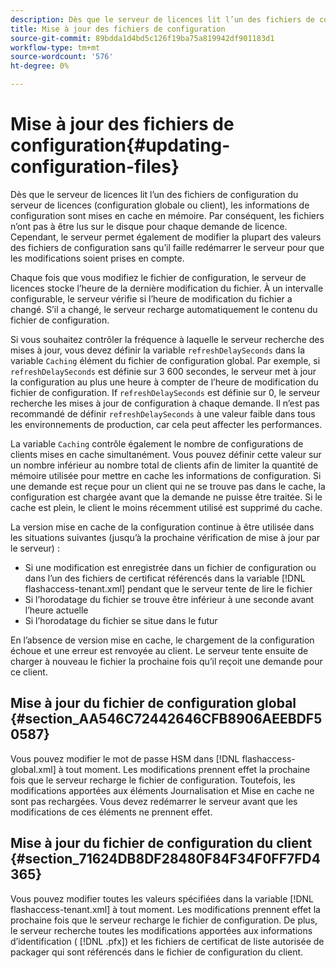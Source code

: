 ```yaml
---
description: Dès que le serveur de licences lit l’un des fichiers de configuration du serveur de licences (configuration globale ou client), les informations de configuration sont mises en cache en mémoire. Par conséquent, les fichiers n’ont pas à être lus sur le disque pour chaque demande de licence. Cependant, le serveur permet également de modifier la plupart des valeurs des fichiers de configuration sans qu’il faille redémarrer le serveur pour que les modifications soient prises en compte.
title: Mise à jour des fichiers de configuration
source-git-commit: 89bdda1d4bd5c126f19ba75a819942df901183d1
workflow-type: tm+mt
source-wordcount: '576'
ht-degree: 0%

---
```



# Mise à jour des fichiers de configuration{#updating-configuration-files}

Dès que le serveur de licences lit l’un des fichiers de configuration du serveur de licences (configuration globale ou client), les informations de configuration sont mises en cache en mémoire. Par conséquent, les fichiers n’ont pas à être lus sur le disque pour chaque demande de licence. Cependant, le serveur permet également de modifier la plupart des valeurs des fichiers de configuration sans qu’il faille redémarrer le serveur pour que les modifications soient prises en compte.

Chaque fois que vous modifiez le fichier de configuration, le serveur de licences stocke l’heure de la dernière modification du fichier. À un intervalle configurable, le serveur vérifie si l’heure de modification du fichier a changé. S’il a changé, le serveur recharge automatiquement le contenu du fichier de configuration.

Si vous souhaitez contrôler la fréquence à laquelle le serveur recherche des mises à jour, vous devez définir la variable `refreshDelaySeconds` dans la variable `Caching` élément du fichier de configuration global. Par exemple, si `refreshDelaySeconds` est définie sur 3 600 secondes, le serveur met à jour la configuration au plus une heure à compter de l’heure de modification du fichier de configuration. If `refreshDelaySeconds` est définie sur 0, le serveur recherche les mises à jour de configuration à chaque demande. Il n’est pas recommandé de définir `refreshDelaySeconds` à une valeur faible dans tous les environnements de production, car cela peut affecter les performances.

La variable `Caching` contrôle également le nombre de configurations de clients mises en cache simultanément. Vous pouvez définir cette valeur sur un nombre inférieur au nombre total de clients afin de limiter la quantité de mémoire utilisée pour mettre en cache les informations de configuration. Si une demande est reçue pour un client qui ne se trouve pas dans le cache, la configuration est chargée avant que la demande ne puisse être traitée. Si le cache est plein, le client le moins récemment utilisé est supprimé du cache.

La version mise en cache de la configuration continue à être utilisée dans les situations suivantes (jusqu’à la prochaine vérification de mise à jour par le serveur) :

* Si une modification est enregistrée dans un fichier de configuration ou dans l’un des fichiers de certificat référencés dans la variable [!DNL flashaccess-tenant.xml] pendant que le serveur tente de lire le fichier
* Si l’horodatage du fichier se trouve être inférieur à une seconde avant l’heure actuelle
* Si l’horodatage du fichier se situe dans le futur

En l’absence de version mise en cache, le chargement de la configuration échoue et une erreur est renvoyée au client. Le serveur tente ensuite de charger à nouveau le fichier la prochaine fois qu’il reçoit une demande pour ce client.

## Mise à jour du fichier de configuration global {#section_AA546C72442646CFB8906AEEBDF50587}

Vous pouvez modifier le mot de passe HSM dans [!DNL flashaccess-global.xml] à tout moment. Les modifications prennent effet la prochaine fois que le serveur recharge le fichier de configuration. Toutefois, les modifications apportées aux éléments Journalisation et Mise en cache ne sont pas rechargées. Vous devez redémarrer le serveur avant que les modifications de ces éléments ne prennent effet.

## Mise à jour du fichier de configuration du client {#section_71624DB8DF28480F84F34F0FF7FD4365}

Vous pouvez modifier toutes les valeurs spécifiées dans la variable [!DNL flashaccess-tenant.xml] à tout moment. Les modifications prennent effet la prochaine fois que le serveur recharge le fichier de configuration. De plus, le serveur recherche toutes les modifications apportées aux informations d’identification ( [!DNL .pfx]) et les fichiers de certificat de liste autorisée de packager qui sont référencés dans le fichier de configuration du client.
